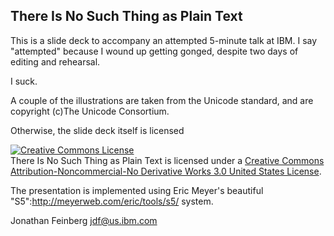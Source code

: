 ## There Is No Such Thing as Plain Text ##

This is a slide deck to accompany an attempted 5-minute
talk at IBM. I say "attempted" because I wound up
getting gonged, despite two days of editing and rehearsal.

I suck.

A couple of the illustrations are taken from the Unicode standard,
and are copyright (c)The Unicode Consortium.

Otherwise, the slide deck itself is licensed 

<a rel="license" href="http://creativecommons.org/licenses/by-nc-nd/3.0/us/"><img alt="Creative Commons License" style="border-width:0" src="http://i.creativecommons.org/l/by-nc-nd/3.0/us/88x31.png" /></a><br /><span xmlns:dc="http://purl.org/dc/elements/1.1/" href="http://purl.org/dc/dcmitype/InteractiveResource" property="dc:title" rel="dc:type">There Is No Such Thing as Plain Text</span> is licensed under a <a rel="license" href="http://creativecommons.org/licenses/by-nc-nd/3.0/us/">Creative Commons Attribution-Noncommercial-No Derivative Works 3.0 United States License</a>.

The presentation is implemented using Eric Meyer's beautiful "S5":http://meyerweb.com/eric/tools/s5/ system.

Jonathan Feinberg
jdf@us.ibm.com
